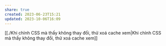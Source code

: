 ```yaml
---
share: true
created: 2023-06-23T15:21
updated: 2023-10-06T16:09
---
```

[[./Khi chỉnh CSS mà thấy không thay đổi, thử xoá cache xem|Khi chỉnh CSS mà thấy không thay đổi, thử xoá cache xem]] 
